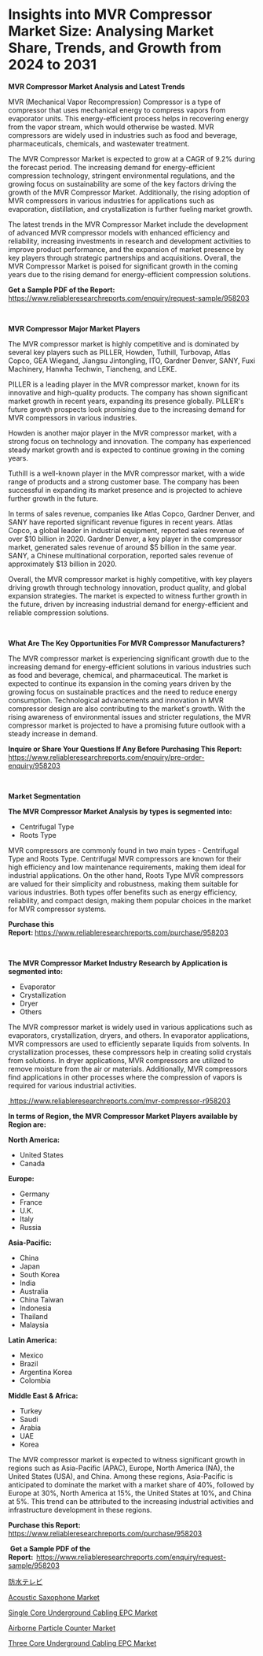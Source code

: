 <p><h1>Insights into MVR Compressor Market Size: Analysing Market Share, Trends, and Growth from 2024 to 2031</h1></p><p><strong>MVR Compressor Market Analysis and Latest Trends</strong></p>
<p><p>MVR (Mechanical Vapor Recompression) Compressor is a type of compressor that uses mechanical energy to compress vapors from evaporator units. This energy-efficient process helps in recovering energy from the vapor stream, which would otherwise be wasted. MVR compressors are widely used in industries such as food and beverage, pharmaceuticals, chemicals, and wastewater treatment.</p><p>The MVR Compressor Market is expected to grow at a CAGR of 9.2% during the forecast period. The increasing demand for energy-efficient compression technology, stringent environmental regulations, and the growing focus on sustainability are some of the key factors driving the growth of the MVR Compressor Market. Additionally, the rising adoption of MVR compressors in various industries for applications such as evaporation, distillation, and crystallization is further fueling market growth.</p><p>The latest trends in the MVR Compressor Market include the development of advanced MVR compressor models with enhanced efficiency and reliability, increasing investments in research and development activities to improve product performance, and the expansion of market presence by key players through strategic partnerships and acquisitions. Overall, the MVR Compressor Market is poised for significant growth in the coming years due to the rising demand for energy-efficient compression solutions.</p></p>
<p><strong>Get a Sample PDF of the Report:&nbsp;</strong> <a href="https://www.reliableresearchreports.com/enquiry/request-sample/958203">https://www.reliableresearchreports.com/enquiry/request-sample/958203</a></p>
<p>&nbsp;</p>
<p><strong>MVR Compressor Major Market Players</strong></p>
<p><p>The MVR compressor market is highly competitive and is dominated by several key players such as PILLER, Howden, Tuthill, Turbovap, Atlas Copco, GEA Wiegand, Jiangsu Jintongling, ITO, Gardner Denver, SANY, Fuxi Machinery, Hanwha Techwin, Tiancheng, and LEKE.</p><p>PILLER is a leading player in the MVR compressor market, known for its innovative and high-quality products. The company has shown significant market growth in recent years, expanding its presence globally. PILLER's future growth prospects look promising due to the increasing demand for MVR compressors in various industries.</p><p>Howden is another major player in the MVR compressor market, with a strong focus on technology and innovation. The company has experienced steady market growth and is expected to continue growing in the coming years.</p><p>Tuthill is a well-known player in the MVR compressor market, with a wide range of products and a strong customer base. The company has been successful in expanding its market presence and is projected to achieve further growth in the future.</p><p>In terms of sales revenue, companies like Atlas Copco, Gardner Denver, and SANY have reported significant revenue figures in recent years. Atlas Copco, a global leader in industrial equipment, reported sales revenue of over $10 billion in 2020. Gardner Denver, a key player in the compressor market, generated sales revenue of around $5 billion in the same year. SANY, a Chinese multinational corporation, reported sales revenue of approximately $13 billion in 2020.</p><p>Overall, the MVR compressor market is highly competitive, with key players driving growth through technology innovation, product quality, and global expansion strategies. The market is expected to witness further growth in the future, driven by increasing industrial demand for energy-efficient and reliable compression solutions.</p></p>
<p>&nbsp;</p>
<p><strong>What Are The Key Opportunities For MVR Compressor Manufacturers?</strong></p>
<p><p>The MVR compressor market is experiencing significant growth due to the increasing demand for energy-efficient solutions in various industries such as food and beverage, chemical, and pharmaceutical. The market is expected to continue its expansion in the coming years driven by the growing focus on sustainable practices and the need to reduce energy consumption. Technological advancements and innovation in MVR compressor design are also contributing to the market's growth. With the rising awareness of environmental issues and stricter regulations, the MVR compressor market is projected to have a promising future outlook with a steady increase in demand.</p></p>
<p><strong>Inquire or Share Your Questions If Any Before Purchasing This Report:</strong> <a href="https://www.reliableresearchreports.com/enquiry/pre-order-enquiry/958203">https://www.reliableresearchreports.com/enquiry/pre-order-enquiry/958203</a></p>
<p>&nbsp;</p>
<p><strong>Market Segmentation</strong></p>
<p><strong>The MVR Compressor Market Analysis by types is segmented into:</strong></p>
<p><ul><li>Centrifugal Type</li><li>Roots Type</li></ul></p>
<p><p>MVR compressors are commonly found in two main types - Centrifugal Type and Roots Type. Centrifugal MVR compressors are known for their high efficiency and low maintenance requirements, making them ideal for industrial applications. On the other hand, Roots Type MVR compressors are valued for their simplicity and robustness, making them suitable for various industries. Both types offer benefits such as energy efficiency, reliability, and compact design, making them popular choices in the market for MVR compressor systems.</p></p>
<p><strong>Purchase this Report:&nbsp;</strong><a href="https://www.reliableresearchreports.com/purchase/958203">https://www.reliableresearchreports.com/purchase/958203</a></p>
<p>&nbsp;</p>
<p><strong>The MVR Compressor Market Industry Research by Application is segmented into:</strong></p>
<p><ul><li>Evaporator</li><li>Crystallization</li><li>Dryer</li><li>Others</li></ul></p>
<p><p>The MVR compressor market is widely used in various applications such as evaporators, crystallization, dryers, and others. In evaporator applications, MVR compressors are used to efficiently separate liquids from solvents. In crystallization processes, these compressors help in creating solid crystals from solutions. In dryer applications, MVR compressors are utilized to remove moisture from the air or materials. Additionally, MVR compressors find applications in other processes where the compression of vapors is required for various industrial activities.</p></p>
<p><a href="https://www.reliableresearchreports.com/mvr-compressor-r958203">&nbsp;https://www.reliableresearchreports.com/mvr-compressor-r958203</a></p>
<p><strong>In terms of Region, the MVR Compressor Market Players available by Region are:</strong></p>
<p>
    <p> <strong> North America: </strong>
        <ul>
            <li>United States</li>
            <li>Canada</li>
        </ul>
        </p> 
    <p> <strong> Europe: </strong>
        <ul>
            <li>Germany</li>
            <li>France</li>
            <li>U.K.</li>
            <li>Italy</li>
            <li>Russia</li>
        </ul>
        </p> 
    <p> <strong> Asia-Pacific: </strong>
        <ul>
            <li>China</li>
            <li>Japan</li>
            <li>South Korea</li>
            <li>India</li>
            <li>Australia</li>
            <li>China Taiwan</li>
            <li>Indonesia</li>
            <li>Thailand</li>
            <li>Malaysia</li>
        </ul>
        </p> 
    <p> <strong> Latin America: </strong>
        <ul>
            <li>Mexico</li>
            <li>Brazil</li>
            <li>Argentina Korea</li>
            <li>Colombia</li>
        </ul>
        </p> 
    <p> <strong> Middle East & Africa: </strong>
        <ul>
            <li>Turkey</li>
            <li>Saudi</li>
            <li>Arabia</li>
            <li>UAE</li>
            <li>Korea</li>
        </ul>
    </p>
    </p>
<p><p>The MVR compressor market is expected to witness significant growth in regions such as Asia-Pacific (APAC), Europe, North America (NA), the United States (USA), and China. Among these regions, Asia-Pacific is anticipated to dominate the market with a market share of 40%, followed by Europe at 30%, North America at 15%, the United States at 10%, and China at 5%. This trend can be attributed to the increasing industrial activities and infrastructure development in these regions.</p></p>
<p><strong>Purchase this Report: </strong><a href="https://www.reliableresearchreports.com/purchase/958203">https://www.reliableresearchreports.com/purchase/958203</a></p>
<p>&nbsp;<strong>Get a Sample PDF of the Report:&nbsp;&nbsp;</strong><a href="https://www.reliableresearchreports.com/enquiry/request-sample/958203">https://www.reliableresearchreports.com/enquiry/request-sample/958203</a></p>
<p><strong></strong></p>
<p><p><a href="https://github.com/andrade7361/Market-Research-Report-List-1/blob/main/905324635290.md">防水テレビ</a></p><p><a href="https://github.com/wusalecollins540tpqoz/Market-Research-Report-List-2/blob/main/acoustic-saxophone-market.md">Acoustic Saxophone Market</a></p><p><a href="https://www.linkedin.com/pulse/single-core-underground-cabling-epc-market-insights-wopzf?trackingId=5EmNo91PJ%2BUpuwCqKoP3TA%3D%3D">Single Core Underground Cabling EPC Market</a></p><p><a href="https://github.com/kathiaseamanalvaradovlprc2h/Market-Research-Report-List-2/blob/main/airborne-particle-counter-market.md">Airborne Particle Counter Market</a></p><p><a href="https://www.linkedin.com/pulse/three-core-underground-cabling-epc-market-size-trends-complete-c3ruf?trackingId=zKC%2F8vBIH6H0TUOo6664wg%3D%3D">Three Core Underground Cabling EPC Market</a></p></p>